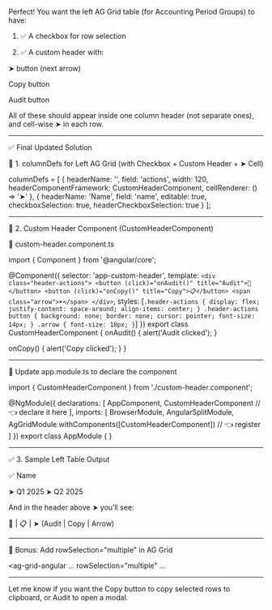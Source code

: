 Perfect! You want the left AG Grid table (for Accounting Period Groups) to have:

1. ✅ A checkbox for row selection


2. ✅ A custom header with:

➤ button (next arrow)

Copy button

Audit button




All of these should appear inside one column header (not separate ones), and cell-wise ➤ in each row.


---

✅ Final Updated Solution

🔧 1. columnDefs for Left AG Grid (with Checkbox + Custom Header + ➤ Cell)

columnDefs = [
  {
    headerName: '',
    field: 'actions',
    width: 120,
    headerComponentFramework: CustomHeaderComponent,
    cellRenderer: () => '➤'
  },
  {
    headerName: 'Name',
    field: 'name',
    editable: true,
    checkboxSelection: true,
    headerCheckboxSelection: true
  }
];


---

🎯 2. Custom Header Component (CustomHeaderComponent)

📁 custom-header.component.ts

import { Component } from '@angular/core';

@Component({
  selector: 'app-custom-header',
  template: `
    <div class="header-actions">
      <button (click)="onAudit()" title="Audit">📝</button>
      <button (click)="onCopy()" title="Copy">📋</button>
      <span class="arrow">➤</span>
    </div>
  `,
  styles: [`
    .header-actions {
      display: flex;
      justify-content: space-around;
      align-items: center;
    }
    .header-actions button {
      background: none;
      border: none;
      cursor: pointer;
      font-size: 14px;
    }
    .arrow {
      font-size: 18px;
    }
  `]
})
export class CustomHeaderComponent {
  onAudit() {
    alert('Audit clicked');
  }

  onCopy() {
    alert('Copy clicked');
  }
}


---

📁 Update app.module.ts to declare the component

import { CustomHeaderComponent } from './custom-header.component';

@NgModule({
  declarations: [
    AppComponent,
    CustomHeaderComponent // 👈 declare it here
  ],
  imports: [
    BrowserModule,
    AngularSplitModule,
    AgGridModule.withComponents([CustomHeaderComponent]) // 👈 register
  ]
})
export class AppModule { }


---

✅ 3. Sample Left Table Output

✅	Name

➤	Q1 2025
➤	Q2 2025


And in the header above ➤ you’ll see:

📝 | 📋 | ➤
(Audit | Copy | Arrow)


---

🧪 Bonus: Add rowSelection="multiple" in AG Grid

<ag-grid-angular
  ...
  rowSelection="multiple"
  ...
>


---

Let me know if you want the Copy button to copy selected rows to clipboard, or Audit to open a modal.
